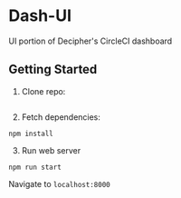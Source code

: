 # Dash-UI
UI portion of Decipher's CircleCI dashboard

## Getting Started
1. Clone repo:
```

```
2. Fetch dependencies:
```
npm install
```
3. Run web server
```
npm run start
```
Navigate to `localhost:8000`
